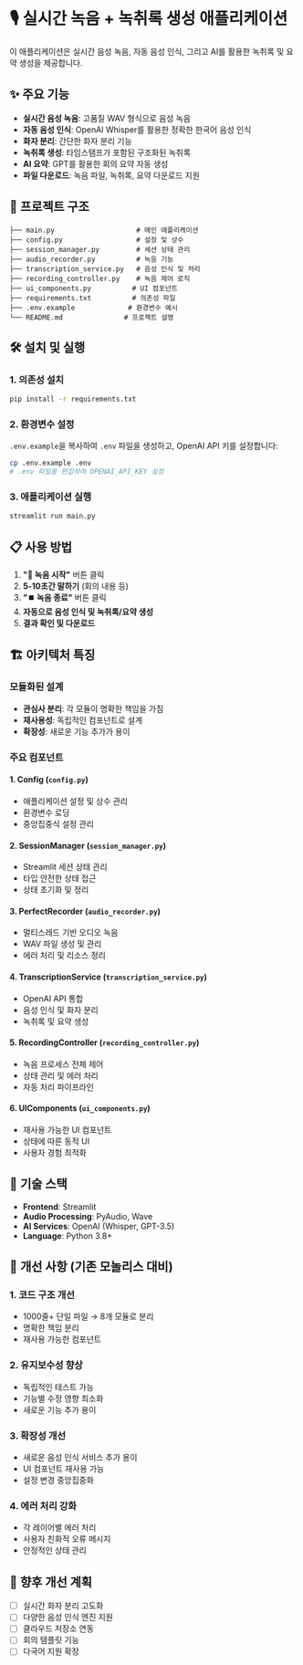# 🎙️ 실시간 녹음 + 녹취록 생성 애플리케이션

이 애플리케이션은 실시간 음성 녹음, 자동 음성 인식, 그리고 AI를 활용한 녹취록 및 요약 생성을 제공합니다.

## ✨ 주요 기능

- **실시간 음성 녹음**: 고품질 WAV 형식으로 음성 녹음
- **자동 음성 인식**: OpenAI Whisper를 활용한 정확한 한국어 음성 인식
- **화자 분리**: 간단한 화자 분리 기능
- **녹취록 생성**: 타임스탬프가 포함된 구조화된 녹취록
- **AI 요약**: GPT를 활용한 회의 요약 자동 생성
- **파일 다운로드**: 녹음 파일, 녹취록, 요약 다운로드 지원

## 📁 프로젝트 구조

```
├── main.py                    # 메인 애플리케이션
├── config.py                  # 설정 및 상수
├── session_manager.py         # 세션 상태 관리
├── audio_recorder.py          # 녹음 기능
├── transcription_service.py   # 음성 인식 및 처리
├── recording_controller.py    # 녹음 제어 로직
├── ui_components.py          # UI 컴포넌트
├── requirements.txt          # 의존성 파일
├── .env.example             # 환경변수 예시
└── README.md               # 프로젝트 설명
```

## 🛠️ 설치 및 실행

### 1. 의존성 설치

```bash
pip install -r requirements.txt
```

### 2. 환경변수 설정

`.env.example`을 복사하여 `.env` 파일을 생성하고, OpenAI API 키를 설정합니다:

```bash
cp .env.example .env
# .env 파일을 편집하여 OPENAI_API_KEY 설정
```

### 3. 애플리케이션 실행

```bash
streamlit run main.py
```

## 📋 사용 방법

1. **"🎤 녹음 시작"** 버튼 클릭
2. **5-10초간 말하기** (회의 내용 등)
3. **"⏹️ 녹음 종료"** 버튼 클릭
4. **자동으로 음성 인식 및 녹취록/요약 생성**
5. **결과 확인 및 다운로드**

## 🏗️ 아키텍처 특징

### 모듈화된 설계
- **관심사 분리**: 각 모듈이 명확한 책임을 가짐
- **재사용성**: 독립적인 컴포넌트로 설계
- **확장성**: 새로운 기능 추가가 용이

### 주요 컴포넌트

#### 1. **Config (`config.py`)**
- 애플리케이션 설정 및 상수 관리
- 환경변수 로딩
- 중앙집중식 설정 관리

#### 2. **SessionManager (`session_manager.py`)**
- Streamlit 세션 상태 관리
- 타입 안전한 상태 접근
- 상태 초기화 및 정리

#### 3. **PerfectRecorder (`audio_recorder.py`)**
- 멀티스레드 기반 오디오 녹음
- WAV 파일 생성 및 관리
- 에러 처리 및 리소스 정리

#### 4. **TranscriptionService (`transcription_service.py`)**
- OpenAI API 통합
- 음성 인식 및 화자 분리
- 녹취록 및 요약 생성

#### 5. **RecordingController (`recording_controller.py`)**
- 녹음 프로세스 전체 제어
- 상태 관리 및 에러 처리
- 자동 처리 파이프라인

#### 6. **UIComponents (`ui_components.py`)**
- 재사용 가능한 UI 컴포넌트
- 상태에 따른 동적 UI
- 사용자 경험 최적화

## 🔧 기술 스택

- **Frontend**: Streamlit
- **Audio Processing**: PyAudio, Wave
- **AI Services**: OpenAI (Whisper, GPT-3.5)
- **Language**: Python 3.8+

## 🚀 개선 사항 (기존 모놀리스 대비)

### 1. **코드 구조 개선**
- 1000줄+ 단일 파일 → 8개 모듈로 분리
- 명확한 책임 분리
- 재사용 가능한 컴포넌트

### 2. **유지보수성 향상**
- 독립적인 테스트 가능
- 기능별 수정 영향 최소화
- 새로운 기능 추가 용이

### 3. **확장성 개선**
- 새로운 음성 인식 서비스 추가 용이
- UI 컴포넌트 재사용 가능
- 설정 변경 중앙집중화

### 4. **에러 처리 강화**
- 각 레이어별 에러 처리
- 사용자 친화적 오류 메시지
- 안정적인 상태 관리

## 🔮 향후 개선 계획

- [ ] 실시간 화자 분리 고도화
- [ ] 다양한 음성 인식 엔진 지원
- [ ] 클라우드 저장소 연동
- [ ] 회의 템플릿 기능
- [ ] 다국어 지원 확장